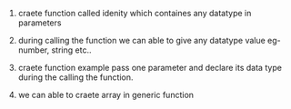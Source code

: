 1. craete function called idenity which containes any datatype in parameters

2. during calling the function we can able to give any datatype value 
eg- number, string etc..

3. craete function example pass one parameter and declare its data type during the calling the function.

4. we can able to craete array in generic function 